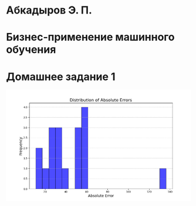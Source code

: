 # Абкадыров Э. П. 
# Бизнес-применение машинного обучения
# Домашнее задание 1



![пкфзр](logs/error_distribution.png)
